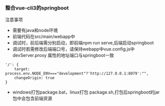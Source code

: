 ### 整合vue-cli3的springboot

注意事项
- 需要有java和node环境
- 前端代码在src/main/webapp中
- 调试时，前后端需分别启动，即前端npm run serve,后端启动springboot
- 调试时若需修改后端端口号，请保持webapp中vue.config.js中 devServer.proxy
属性的地址端口与springboot一致
```
'/': {
    target: process.env.NODE_ENV==="development"?'http://127.0.0.1:8079':"",
    changeOrigin: true
}
```
- windows打包package.bat，linux打包 package.sh,打包后springboot的jar包中会包含前端资源
